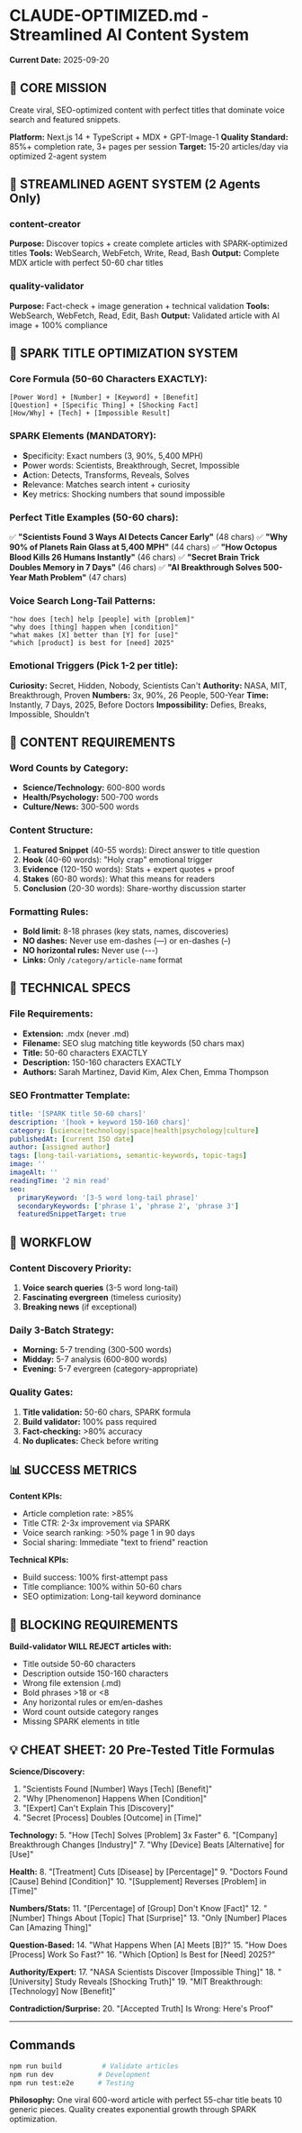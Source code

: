 # CLAUDE-OPTIMIZED.md - Streamlined AI Content System

**Current Date:** 2025-09-20

## 🎯 CORE MISSION

Create viral, SEO-optimized content with perfect titles that dominate voice search and featured snippets.

**Platform:** Next.js 14 + TypeScript + MDX + GPT-Image-1
**Quality Standard:** 85%+ completion rate, 3+ pages per session
**Target:** 15-20 articles/day via optimized 2-agent system

## 🤖 STREAMLINED AGENT SYSTEM (2 Agents Only)

### content-creator

**Purpose:** Discover topics + create complete articles with SPARK-optimized titles
**Tools:** WebSearch, WebFetch, Write, Read, Bash
**Output:** Complete MDX article with perfect 50-60 char titles

### quality-validator

**Purpose:** Fact-check + image generation + technical validation
**Tools:** WebSearch, WebFetch, Read, Edit, Bash
**Output:** Validated article with AI image + 100% compliance

## 📝 SPARK TITLE OPTIMIZATION SYSTEM

### Core Formula (50-60 Characters EXACTLY):

```
[Power Word] + [Number] + [Keyword] + [Benefit]
[Question] + [Specific Thing] + [Shocking Fact]
[How/Why] + [Tech] + [Impossible Result]
```

### SPARK Elements (MANDATORY):

- **S**pecificity: Exact numbers (3, 90%, 5,400 MPH)
- **P**ower words: Scientists, Breakthrough, Secret, Impossible
- **A**ction: Detects, Transforms, Reveals, Solves
- **R**elevance: Matches search intent + curiosity
- **K**ey metrics: Shocking numbers that sound impossible

### Perfect Title Examples (50-60 chars):

✅ **"Scientists Found 3 Ways AI Detects Cancer Early"** (48 chars)
✅ **"Why 90% of Planets Rain Glass at 5,400 MPH"** (44 chars)
✅ **"How Octopus Blood Kills 26 Humans Instantly"** (46 chars)
✅ **"Secret Brain Trick Doubles Memory in 7 Days"** (46 chars)
✅ **"AI Breakthrough Solves 500-Year Math Problem"** (47 chars)

### Voice Search Long-Tail Patterns:

```
"how does [tech] help [people] with [problem]"
"why does [thing] happen when [condition]"
"what makes [X] better than [Y] for [use]"
"which [product] is best for [need] 2025"
```

### Emotional Triggers (Pick 1-2 per title):

**Curiosity:** Secret, Hidden, Nobody, Scientists Can't
**Authority:** NASA, MIT, Breakthrough, Proven
**Numbers:** 3x, 90%, 26 People, 500-Year
**Time:** Instantly, 7 Days, 2025, Before Doctors
**Impossibility:** Defies, Breaks, Impossible, Shouldn't

## 🎨 CONTENT REQUIREMENTS

### Word Counts by Category:

- **Science/Technology:** 600-800 words
- **Health/Psychology:** 500-700 words
- **Culture/News:** 300-500 words

### Content Structure:

1. **Featured Snippet** (40-55 words): Direct answer to title question
2. **Hook** (40-60 words): "Holy crap" emotional trigger
3. **Evidence** (120-150 words): Stats + expert quotes + proof
4. **Stakes** (60-80 words): What this means for readers
5. **Conclusion** (20-30 words): Share-worthy discussion starter

### Formatting Rules:

- **Bold limit:** 8-18 phrases (key stats, names, discoveries)
- **NO dashes:** Never use em-dashes (—) or en-dashes (–)
- **NO horizontal rules:** Never use (---)
- **Links:** Only `/category/article-name` format

## 🔧 TECHNICAL SPECS

### File Requirements:

- **Extension:** .mdx (never .md)
- **Filename:** SEO slug matching title keywords (50 chars max)
- **Title:** 50-60 characters EXACTLY
- **Description:** 150-160 characters EXACTLY
- **Authors:** Sarah Martinez, David Kim, Alex Chen, Emma Thompson

### SEO Frontmatter Template:

```yaml
title: '[SPARK title 50-60 chars]'
description: '[hook + keyword 150-160 chars]'
category: [science|technology|space|health|psychology|culture]
publishedAt: [current ISO date]
author: [assigned author]
tags: [long-tail-variations, semantic-keywords, topic-tags]
image: ''
imageAlt: ''
readingTime: '2 min read'
seo:
  primaryKeyword: '[3-5 word long-tail phrase]'
  secondaryKeywords: ['phrase 1', 'phrase 2', 'phrase 3']
  featuredSnippetTarget: true
```

## 🚀 WORKFLOW

### Content Discovery Priority:

1. **Voice search queries** (3-5 word long-tail)
2. **Fascinating evergreen** (timeless curiosity)
3. **Breaking news** (if exceptional)

### Daily 3-Batch Strategy:

- **Morning:** 5-7 trending (300-500 words)
- **Midday:** 5-7 analysis (600-800 words)
- **Evening:** 5-7 evergreen (category-appropriate)

### Quality Gates:

1. **Title validation:** 50-60 chars, SPARK formula
2. **Build validator:** 100% pass required
3. **Fact-checking:** >80% accuracy
4. **No duplicates:** Check before writing

## 📊 SUCCESS METRICS

**Content KPIs:**

- Article completion rate: >85%
- Title CTR: 2-3x improvement via SPARK
- Voice search ranking: >50% page 1 in 90 days
- Social sharing: Immediate "text to friend" reaction

**Technical KPIs:**

- Build success: 100% first-attempt pass
- Title compliance: 100% within 50-60 chars
- SEO optimization: Long-tail keyword dominance

## 🚨 BLOCKING REQUIREMENTS

**Build-validator WILL REJECT articles with:**

- Title outside 50-60 characters
- Description outside 150-160 characters
- Wrong file extension (.md)
- Bold phrases >18 or <8
- Any horizontal rules or em/en-dashes
- Word count outside category ranges
- Missing SPARK elements in title

## 💡 CHEAT SHEET: 20 Pre-Tested Title Formulas

**Science/Discovery:**

1. "Scientists Found [Number] Ways [Tech] [Benefit]"
2. "Why [Phenomenon] Happens When [Condition]"
3. "[Expert] Can't Explain This [Discovery]"
4. "Secret [Process] Doubles [Outcome] in [Time]"

**Technology:** 5. "How [Tech] Solves [Problem] 3x Faster" 6. "[Company] Breakthrough Changes [Industry]" 7. "Why [Device] Beats [Alternative] for [Use]"

**Health:** 8. "[Treatment] Cuts [Disease] by [Percentage]" 9. "Doctors Found [Cause] Behind [Condition]" 10. "[Supplement] Reverses [Problem] in [Time]"

**Numbers/Stats:** 11. "[Percentage] of [Group] Don't Know [Fact]" 12. "[Number] Things About [Topic] That [Surprise]" 13. "Only [Number] Places Can [Amazing Thing]"

**Question-Based:** 14. "What Happens When [A] Meets [B]?" 15. "How Does [Process] Work So Fast?" 16. "Which [Option] Is Best for [Need] 2025?"

**Authority/Expert:** 17. "NASA Scientists Discover [Impossible Thing]" 18. "[University] Study Reveals [Shocking Truth]" 19. "MIT Breakthrough: [Technology] Now [Benefit]"

**Contradiction/Surprise:** 20. "[Accepted Truth] Is Wrong: Here's Proof"

---

## Commands

```bash
npm run build          # Validate articles
npm run dev           # Development
npm run test:e2e      # Testing
```

**Philosophy:** One viral 600-word article with perfect 55-char title beats 10 generic pieces. Quality creates exponential growth through SPARK optimization.
